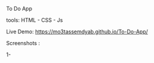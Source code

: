
To Do App

tools: HTML - CSS - Js

Live Demo: https://mo3tassemdyab.github.io/To-Do-App/

Screenshots :


 1- 
